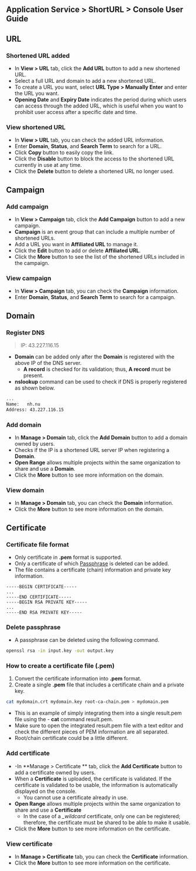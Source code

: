 ## Application Service > ShortURL > Console User Guide

## URL

### Shortened URL added
- In **View > URL** tab, click the **Add URL** button to add a new shortened URL.
- Select a full URL and domain to add a new shortened URL.
- To create a URL you want, select **URL Type > Manually Enter** and enter the URL you want.
- **Opening Date** and **Expiry Date** indicates the period during which users can access through the added URL, which is useful when you want to prohibit user access after a specific date and time.

### View shortened URL
- In **View > URL** tab, you can check the added URL information.
- Enter **Domain**, **Status**, and **Search Term** to search for a URL.
- Click **Copy** button to easily copy the link.
- Click the **Disable** button to block the access to the shortened URL currently in use at any time.
- Click the **Delete** button to delete a shortened URL no longer used.



## Campaign

### Add campaign
- In **View > Campaign** tab, click the **Add Campaign** button to add a new campaign.
- **Campaign** is an event group that can include a multiple number of shortened URLs.
- Add a URL you want in **Affiliated URL** to manage it.
- Click the **Edit** button to add or delete **Affiliated URL**.
- Click the **More** button to see the list of the shortened URLs included in the campaign.

### View campaign
- In **View > Campaign** tab, you can check the **Campaign** information.
- Enter **Domain**, **Status**, and **Search Term** to search for a campaign.


## Domain

### Register DNS
> IP: 43.227.116.15
- **Domain** can be added only after the **Domain** is registered with the above IP of the DNS server.
  - **A record** is checked for its validation; thus, **A record** must be present.
- **nslookup** command can be used to check if DNS is properly registered as shown below.

```bash
...
Name:   nh.nu
Address: 43.227.116.15
```

### Add domain
- In **Manage > Domain** tab, click the **Add Domain** button to add a domain owned by users.
- Checks if the IP is a shortened URL server IP when registering a **Domain**.
- **Open Range** allows multiple projects within the same organization to share and use a **Domain**.
- Click the **More** button to see more information on the domain.

### View domain
- In **Manage > Domain** tab, you can check the **Domain** information.
- Click the **More** button to see more information on the domain.



## Certificate

### Certificate file format
- Only certificate in **.pem** format is supported.
- Only a certificate of which [Passphrase](https://github.com/TOAST-DOCS/ShortURL/pull/1/files#passphrase-삭제) is deleted can be added.
- The file contains a certificate (chain) information and private key information.

```
-----BEGIN CERTIFICATE-----
...
-----END CERTIFICATE-----
-----BEGIN RSA PRIVATE KEY-----
...
-----END RSA PRIVATE KEY-----
```

### Delete passphrase
- A passphrase can be deleted using the following command.

```bash
openssl rsa -in input.key -out output.key
```

### How to create a certificate file (.pem)
1. Convert the certificate information into **.pem** format.
2. Create a single **.pem** file that includes a certificate chain and a private key.

```bash
cat mydomain.crt mydomain.key root-ca-chain.pem > mydomain.pem
```

- This is an example of simply integrating them into a single result.pem file using the - **cat** command result.pem.
- Make sure to open the integrated result.pem file with a text editor and check the different pieces of PEM information are all separated.
- Root/chain certificate could be a little different.


### Add certificate
- -In **Manage > Certificate ** tab, click the **Add Certificate** button to add a certificate owned by users.
- When a **Certificate** is uploaded, the certificate is validated. If the certificate is validated to be usable, the information is automatically displayed on the console.
  - You cannot use a certificate already in use.
- **Open Range** allows multiple projects within the same organization to share and use a **Certificate** 
  - In the case of a *_wildcard* certificate, only one can be registered; therefore, the certificate must be shared to be able to make it usable.
- Click the **More** button to see more information on the certificate.

### View certificate
- In **Manage > Certificate** tab, you can check the **Certificate** information.
- Click the **More** button to see more information on the certificate.
